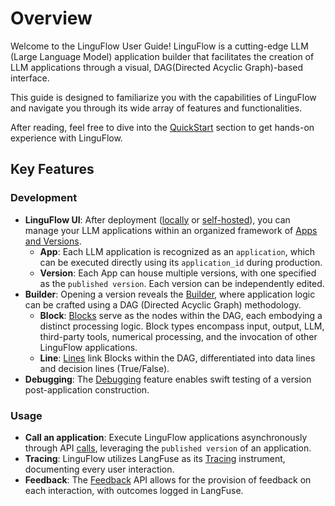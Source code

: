 # Overview

Welcome to the LinguFlow User Guide! LinguFlow is a cutting-edge LLM (Large Language Model) application builder that facilitates the creation of LLM applications through a visual, DAG(Directed Acyclic Graph)-based interface.

This guide is designed to familiarize you with the capabilities of LinguFlow and navigate you through its wide array of features and functionalities.

After reading, feel free to dive into the [QuickStart]() section to get hands-on experience with LinguFlow.

## Key Features

### Development

- **LinguFlow UI**: After deployment ([locally]() or [self-hosted]()), you can manage your LLM applications within an organized framework of [Apps and Versions]().
    - **App**: Each LLM application is recognized as an `application`, which can be executed directly using its `application_id` during production.
    - **Version**: Each App can house multiple versions, with one specified as the `published version`. Each version can be independently edited.
- **Builder**: Opening a version reveals the [Builder](), where application logic can be crafted using a DAG (Directed Acyclic Graph) methodology.
    - **Block**: [Blocks]() serve as the nodes within the DAG, each embodying a distinct processing logic. Block types encompass input, output, LLM, third-party tools, numerical processing, and the invocation of other LinguFlow applications.
    - **Line**: [Lines]() link Blocks within the DAG, differentiated into data lines and decision lines (True/False).
- **Debugging**: The [Debugging]() feature enables swift testing of a version post-application construction.

### Usage

- **Call an application**: Execute LinguFlow applications asynchronously through API [calls](), leveraging the `published version` of an application.
- **Tracing**: LinguFlow utilizes LangFuse as its [Tracing]() instrument, documenting every user interaction.
- **Feedback**: The [Feedback]() API allows for the provision of feedback on each interaction, with outcomes logged in LangFuse.